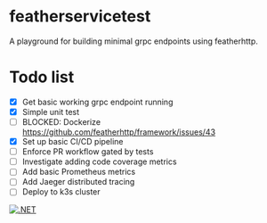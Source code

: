 # featherservicetest
A playground for building minimal grpc endpoints using featherhttp.

# Todo list
- [x] Get basic working grpc endpoint running
- [x] Simple unit test
- [ ] BLOCKED: Dockerize https://github.com/featherhttp/framework/issues/43
- [X] Set up basic CI/CD pipeline
- [ ] Enforce PR workflow gated by tests
- [ ] Investigate adding code coverage metrics
- [ ] Add basic Prometheus metrics
- [ ] Add Jaeger distributed tracing
- [ ] Deploy to k3s cluster

[![.NET](https://github.com/clarkezone/featherservicetest/actions/workflows/dotnet.yml/badge.svg)](https://github.com/clarkezone/featherservicetest/actions/workflows/dotnet.yml)